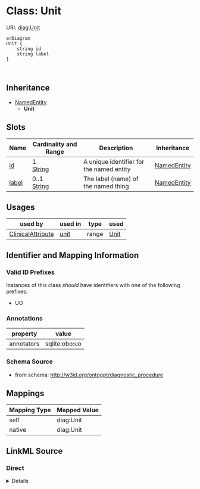 

# Class: Unit



URI: [diag:Unit](http://w3id.org/ontogpt/diagnostic_procedure/Unit)



```mermaid
erDiagram
Unit {
    string id  
    string label  
}



```




## Inheritance
* [NamedEntity](NamedEntity.md)
    * **Unit**



## Slots

| Name | Cardinality and Range | Description | Inheritance |
| ---  | --- | --- | --- |
| [id](id.md) | 1 <br/> [String](String.md) | A unique identifier for the named entity | [NamedEntity](NamedEntity.md) |
| [label](label.md) | 0..1 <br/> [String](String.md) | The label (name) of the named thing | [NamedEntity](NamedEntity.md) |





## Usages

| used by | used in | type | used |
| ---  | --- | --- | --- |
| [ClinicalAttribute](ClinicalAttribute.md) | [unit](unit.md) | range | [Unit](Unit.md) |






## Identifier and Mapping Information


### Valid ID Prefixes

Instances of this class *should* have identifiers with one of the following prefixes:

* UO






### Annotations

| property | value |
| --- | --- |
| annotators | sqlite:obo:uo |



### Schema Source


* from schema: http://w3id.org/ontogpt/diagnostic_procedure




## Mappings

| Mapping Type | Mapped Value |
| ---  | ---  |
| self | diag:Unit |
| native | diag:Unit |







## LinkML Source

<!-- TODO: investigate https://stackoverflow.com/questions/37606292/how-to-create-tabbed-code-blocks-in-mkdocs-or-sphinx -->

### Direct

<details>
```yaml
name: Unit
id_prefixes:
- UO
annotations:
  annotators:
    tag: annotators
    value: sqlite:obo:uo
from_schema: http://w3id.org/ontogpt/diagnostic_procedure
is_a: NamedEntity

```
</details>

### Induced

<details>
```yaml
name: Unit
id_prefixes:
- UO
annotations:
  annotators:
    tag: annotators
    value: sqlite:obo:uo
from_schema: http://w3id.org/ontogpt/diagnostic_procedure
is_a: NamedEntity
attributes:
  id:
    name: id
    annotations:
      prompt.skip:
        tag: prompt.skip
        value: 'true'
    description: A unique identifier for the named entity
    comments:
    - this is populated during the grounding and normalization step
    from_schema: http://w3id.org/ontogpt/diagnostic_procedure
    rank: 1000
    identifier: true
    alias: id
    owner: Unit
    domain_of:
    - NamedEntity
    - Publication
    range: string
    required: true
  label:
    name: label
    annotations:
      owl:
        tag: owl
        value: AnnotationProperty, AnnotationAssertion
    description: The label (name) of the named thing
    from_schema: http://w3id.org/ontogpt/diagnostic_procedure
    aliases:
    - name
    rank: 1000
    slot_uri: rdfs:label
    alias: label
    owner: Unit
    domain_of:
    - NamedEntity
    range: string

```
</details>